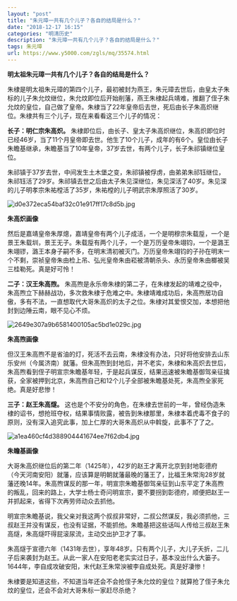```yaml
---
layout: "post"
title: "朱元璋一共有几个儿子？各自的结局是什么？"
date: "2018-12-17 16:15"
categories: "明清历史"
description: "朱元璋一共有几个儿子？各自的结局是什么？"
tags: 朱元璋
url: https://www.y5000.com/zgls/mq/35574.html
---
```






**明太祖朱元璋一共有几个儿子？各自的结局是什么？**

朱棣是明太祖朱元璋的第四个儿子，最初被封为燕王，朱元璋去世后，由皇太子朱标的儿子朱允炆继位，朱允炆即位后开始削藩，燕王朱棣起兵靖难，推翻了侄子朱允炆的皇位，自己做了皇帝。朱棣当了22年皇帝后去世，死后由长子朱高炽继位。朱棣共有三个儿子，现在来看看这三个儿子的情况：

 **长子：明仁宗朱高炽。**
朱棣即位后，由长子、皇太子朱高炽继位，朱高炽即位时已经46岁，当了11个月皇帝即去世。他生了10个儿子，成年的有6个。皇位由长子朱瞻基继承，朱瞻基当了10年皇帝，37岁去世，有两个儿子，长子朱祁镇继位皇位。

朱祁镇于37岁去世，中间发生土木堡之变，朱祁镇被俘虏，由弟弟朱祁钰继位，朱祁钰活了29岁。朱祁镇去世之后由太子朱见深继位，朱见深活了40岁。朱见深的儿子明孝宗朱祐樘活了35岁，朱祐樘的儿子明武宗朱厚照活了30岁。

![d0e372eca54baf32c01e917ff17c8d5b.jpg](https://img.y5000.com/uploads/allimg/181024/d0e372eca54baf32c01e917ff17c8d5b.jpg)

 **朱高炽画像**

然后是嘉靖皇帝朱厚熜，嘉靖皇帝有两个儿子成活，一个是明穆宗朱载垕，一个是景王朱载圳，景王无子。朱载垕有两个儿子，一个是万历皇帝朱翊钧，一个是潞王朱翊镠，潞王本身子嗣不多，在明末清初被灭门。万历皇帝朱翊钧的子孙在明末一个不剩，崇祯皇帝朱由检上吊、弘光皇帝朱由崧被清朝杀头、永历皇帝朱由榔被吴三桂勒死。真是好可怜！

 **二子：汉王朱高煦。**
朱高煦是永乐帝朱棣的第二子，在朱棣发起的靖难之役中，朱高煦立下赫赫战功，多次救朱棣于危难之中。朱棣靖难成功后，朱高煦居功自傲，多有不法，一直想取代大哥朱高炽的太子之位。朱棣对其爱恨交加，本想把他封到边陲云南，眼不见心不烦。

![2649e307a9b6581400105ac5bd1e029c.jpg](https://img.y5000.com/uploads/allimg/181024/2649e307a9b6581400105ac5bd1e029c.jpg)

 **朱高煦画像**

但汉王朱高煦不是省油的灯，死活不去云南，朱棣没有办法，只好将他安排去山东乐安州（今属济南）就藩。但朱高煦到封地后，并不老实，朱棣和朱高炽去世后，朱高煦看到侄子明宣宗朱瞻基年轻，于是起兵谋反，结果迅速被朱瞻基御驾亲征擒获，全家被押到北京，朱高煦自己和12个儿子全部被朱瞻基处死，朱高煦全家死绝。真是好悲惨！

 **三子：赵王朱高燧。**
这也是个不安分的角色，在朱棣去世前的一年，曾经伪造朱棣的诏书，想抢班夺权，结果事情败露，被告到朱棣那里，朱棣本着虎毒不食子的原则，没有深入追究此事，加上仁厚的大哥朱高炽从中斡旋，此事不了了之。

![a1ea460cf4d388904441674ee7f62db4.jpg](https://img.y5000.com/uploads/allimg/181024/a1ea460cf4d388904441674ee7f62db4.jpg)

 **朱瞻基画像**

大哥朱高炽继位后的第二年（1425年），42岁的赵王才离开北京到封地彰德府（今天河南安阳）就藩，应该算是明朝就藩最晚的藩王了，比福王朱常洵28岁就藩还晚14年。朱高煦谋反的那一年，明宣宗朱瞻基御驾亲征到山东平定了朱高煦的叛乱，回来的路上，大学士杨士奇问明宣宗，要不要拐到彰德府，顺便把赵王一并抓起来，省得下次再劳师动众去抓他。

明宣宗朱瞻基说，我父亲对我这两个叔叔非常好，二叔公然谋反，我必须抓他，三叔赵王并没有谋反，也没有证据，不能抓他。朱瞻基把这些话叫人传给三叔赵王朱高燧，朱高燧吓得屁滚尿流，主动交出护卫才了事。  

朱高燧于宣德六年（1431年去世），享年48岁。只有两个儿子，大儿子夭折，二儿子后来袭封为赵王。从此一家人在安阳老老实实过日子，基本没出什么大篓子。1644年，李自成攻破安阳，末代赵王朱常㳛被李自成处死。真是好凄惨！

朱棣要是知道这些，不知道当年还会不会抢侄子朱允炆的皇位？就算抢了侄子朱允炆的皇位，还会不会对大哥朱标一家赶尽杀绝？

  
